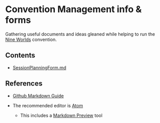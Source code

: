 Convention Management info & forms
==================================

Gathering useful documents and ideas gleaned while helping to run the [Nine Worlds](https://nineworlds.co.uk) convention.

Contents
--------

 * [SessionPlanningForm.md](SessionPlanningForm.md)

References
----------

 * [Github Markdown Guide](https://help.github.com/articles/basic-writing-and-formatting-syntax/)

 * The recommended editor is [Atom](https://atom.io)
   * This includes a [Markdown Preview](https://atom.io/packages/markdown-preview) tool 